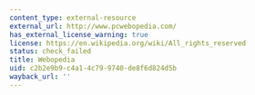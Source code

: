 ```yaml
---
content_type: external-resource
external_url: http://www.pcwebopedia.com/
has_external_license_warning: true
license: https://en.wikipedia.org/wiki/All_rights_reserved
status: check_failed
title: Webopedia
uid: c2b2e9b9-c4a1-4c79-9740-de8f6d824d5b
wayback_url: ''
---
```

